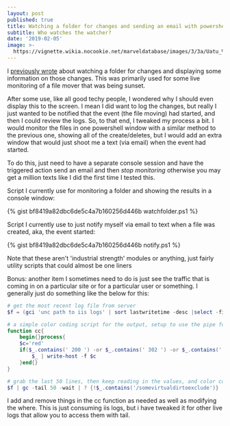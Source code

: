 ```yaml
---
layout: post
published: true
title: Watching a folder for changes and sending an email with powershell
subtitle: Who watches the watcher?
date: '2019-02-05'
image: >-
  https://vignette.wikia.nocookie.net/marveldatabase/images/3/3a/Uatu_%28Earth-616%29_from_Original_Sin_Vol_1_1_001.jpg/revision/latest/scale-to-width-down/267?cb=20140507202821
---
```

I [previously wrote]({{site.baseurl}}/2018/07/24/watching-files-with-powershell/) about watching a folder for changes and displaying some information on those changes. This was primarily used for some live monitoring of a file mover that was being sunset.

After some use, like all good techy people, I wondered why I should even display this to the screen. I mean I did want to log the changes, but really I just wanted to be notified that the event (the file moving) had started, and then I could review the logs. So, to that end, I tweaked my process a bit. I would monitor the files in one powershell window with a similar method to the previous one, showing all of the create/deletes, but I would add an extra window that would just shoot me a text (via email) when the event had started.

To do this, just need to have a separate console session and have the triggered action send an email and then *stop monitoring* otherwise you may get a million texts like I did the first time I tested this.

Script I currently use for monitoring a folder and showing the results in a console window:

{% gist bf8419a82dbc6de5c4a7b160256d446b watchfolder.ps1 %}

Script I currently use to just notify myself via email to text when a file was created, aka, the event started:

{% gist bf8419a82dbc6de5c4a7b160256d446b notify.ps1 %}

Note that these aren't 'industrial strength' modules or anything, just fairly utility scripts that could almost be one liners

Bonus: another item I sometimes need to do is just see the traffic that is coming in on a particular site or for a particular user or something. I generally just do something like the below for this:

```powershell
# get the most recent log file from server
$f = (gci 'unc path to iis logs' | sort lastwritetime -desc |select -first 1)

# a simple color coding script for the output, setup to use the pipe for input
function cc{
	begin{}process{
	$c='red'
	if($_.contains(' 200 ') -or $_.contains(' 302 ') -or $_.contains(' 401 ')){$c = 'green'}
		$_ | write-host -f $c
	}end{}
}

# grab the last 50 lines, then keep reading in the values, and color code the output
$f | gc -tail 50 -wait | ? {!$_.contains('/somevirtualdirtoexclude')} | cc
```

I add and remove things in the cc function as needed as well as modifying the where. This is just consuming iis logs, but i have tweaked it for other live logs that allow you to access them with tail.
